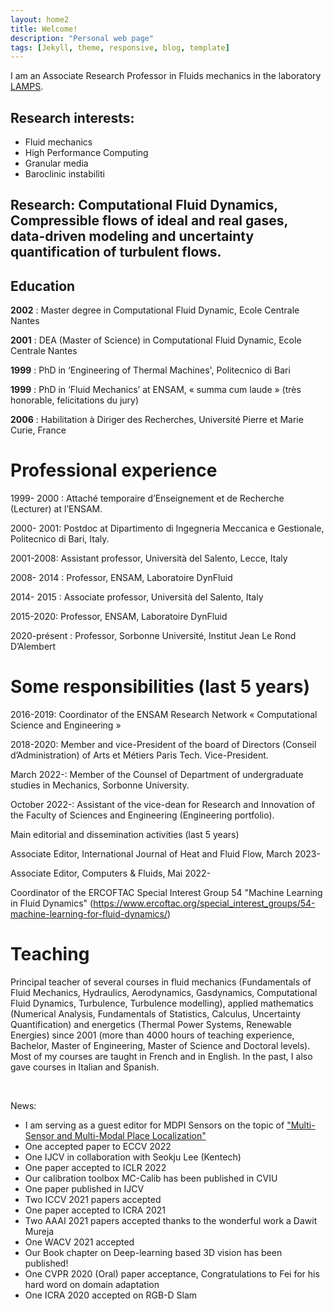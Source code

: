 ```yaml
---
layout: home2
title: Welcome!
description: "Personal web page"
tags: [Jekyll, theme, responsive, blog, template]
---
```


I am an Associate Research Professor in Fluids mechanics in the laboratory [LAMPS](https://lamps.univ-perp.fr/).

## Research interests:
* Fluid mechanics
* High Performance Computing
* Granular media
* Baroclinic instabiliti




## Research: Computational Fluid Dynamics, Compressible flows of ideal and real gases, data-driven modeling and uncertainty quantification of turbulent flows.

## Education

**2002** : Master degree in Computational Fluid Dynamic, Ecole
Centrale Nantes

**2001** : DEA (Master of Science) in Computational Fluid Dynamic, Ecole Centrale Nantes

**1999** : PhD in ‘Engineering of Thermal Machines', Politecnico di Bari

**1999** : PhD in ‘Fluid Mechanics’ at ENSAM, « summa cum laude » (très honorable, felicitations du jury)

**2006** : Habilitation à Diriger des Recherches, Université Pierre et Marie Curie, France

# Professional experience

1999- 2000 : Attaché temporaire d’Enseignement et de Recherche (Lecturer) at l’ENSAM.

2000- 2001: Postdoc at Dipartimento di Ingegneria Meccanica e Gestionale, Politecnico di Bari, Italy.

2001-2008: Assistant professor, Università del Salento, Lecce, Italy

2008- 2014 : Professor, ENSAM, Laboratoire DynFluid

2014- 2015 : Associate professor, Università del Salento, Italy

2015-2020: Professor, ENSAM, Laboratoire DynFluid

2020-présent : Professor, Sorbonne Université, Institut Jean Le Rond D’Alembert

# Some responsibilities (last 5 years)

2016-2019: Coordinator of the ENSAM Research Network « Computational Science and Engineering »

2018-2020: Member and vice-President of the board of Directors (Conseil d’Administration) of Arts et Métiers Paris Tech. Vice-President.

March 2022-: Member of the Counsel of Department of undergraduate studies in Mechanics, Sorbonne University.

October 2022-: Assistant of the vice-dean for Research and Innovation of the Faculty of Sciences and Engineering (Engineering portfolio).

Main editorial and dissemination activities (last 5 years)

Associate Editor, International Journal of Heat and Fluid Flow, March 2023-

Associate Editor, Computers & Fluids, Mai 2022-


Coordinator of the ERCOFTAC Special Interest Group 54 "Machine Learning in Fluid Dynamics" (https://www.ercoftac.org/special_interest_groups/54-machine-learning-for-fluid-dynamics/)

# Teaching

Principal teacher of several courses in fluid mechanics (Fundamentals of Fluid Mechanics, Hydraulics, Aerodynamics, Gasdynamics, Computational Fluid Dynamics, Turbulence, Turbulence modelling), applied mathematics (Numerical Analysis, Fundamentals of Statistics, Calculus, Uncertainty Quantification) and energetics (Thermal Power Systems, Renewable Energies) since 2001 (more than 4000 hours of teaching experience, Bachelor, Master of Engineering, Master of Science and Doctoral levels). Most of my courses are taught in French and in English. In the past, I also gave courses in Italian and Spanish.

<br>

News:
* I am serving as a guest editor for MDPI Sensors on the topic of ["Multi-Sensor and Multi-Modal Place Localization"](https://www.mdpi.com/journal/sensors/special_issues/SWV4V826AE)
* One accepted paper to ECCV 2022
* One IJCV in collaboration with Seokju Lee (Kentech)
* One paper accepted to ICLR 2022
* Our calibration toolbox MC-Calib has been published in CVIU
* One paper published in IJCV
* Two ICCV 2021 papers accepted
* One paper accepted to ICRA 2021
* Two AAAI 2021 papers accepted thanks to the wonderful work a Dawit Mureja
* One WACV 2021 accepted
* Our Book chapter on Deep-learning based 3D vision has been published!
* One CVPR 2020 (Oral) paper acceptance, Congratulations to Fei for his hard word on domain adaptation
* One ICRA 2020 accepted on RGB-D Slam




